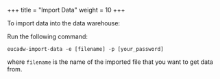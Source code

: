 +++
title = "Import Data"
weight = 10
+++

To import data into the data warehouse: 

Run the following command: 

    eucadw-import-data -e [filename] -p [your_password]

where `filename` is the name of the imported file that you want to get data from.
